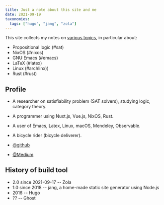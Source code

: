 ```yaml
---
title: Just a note about this site and me
date: 2021-09-19
taxonomies:
  tags: ["hugo", "jang", "zola"]
---
```

This site collects my notes on [various topics](/tags), in particular about:

- Propositional logic <nuxt-link to="/tag/sat/">(#sat)</nuxt-link>
- NixOS <nuxt-link to="/tag/nixos/">(#nixos)</nuxt-link>
- GNU Emacs <nuxt-link to="/tag/emacs/">(#emacs)</nuxt-link>
- LaTeX <nuxt-link to="/tag/latex/">(#latex)</nuxt-link>
- Linux <nuxt-link to="/tag/archlinux/">(#archlinx))</nuxt-link>
- Rust <nuxt-link to="/tag/rust/">(#rust)</nuxt-link>

##  Profile

- A researcher on satisfiability problem (SAT solvers), studying logic, category theory.
- A programmer using Nuxt.js, Vue.js, NixOS, Rust.
- A user of Emacs, Latex, Linux, macOS, Mendeley, Observable.
- A bicycle rider (bicycle deliverer).

- <i class="fab fa-github"></i><a href="https://github.com/shnarazk">@github</a>
- <i class="fab fa-medium"></i><a href="https://medium.com/@shnarazk/">@Medium</a>

## History of build tool

- 2.0 since 2021-09-17 -- Zola
- 1.0 since 2018 -- jang, a home-made static site generator using Node.js
- 2016 -- Hugo
- ?? -- Ghost
